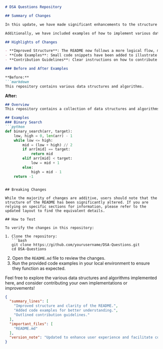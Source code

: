 ```markdown
# DSA Questions Repository

## Summary of Changes

In this update, we have made significant enhancements to the structure and content of the README file for the DSA Questions repository. The goal of these changes is to improve clarity, provide essential information upfront, and make it easier for contributors and users to navigate the project. The updated README now includes clearer sections on usage, contribution guidelines, and a more comprehensive overview of the data structures and algorithms covered in the repository.

Additionally, we have included examples of how to implement various data structures and algorithms, which serve as a quick reference for users. This will aid in understanding the practical applications of the concepts discussed in the repository. The changes were made to ensure that both new and experienced developers can quickly find the information they need without sifting through unnecessary details.

## Highlights of Changes

- **Improved Structure**: The README now follows a more logical flow, making it easier to find relevant sections.
- **Code Examples**: Small code snippets have been added to illustrate key concepts, enhancing understanding.
- **Contribution Guidelines**: Clear instructions on how to contribute have been outlined to encourage community participation.

### Before and After Examples

**Before:**
```markdown
This repository contains various data structures and algorithms.
```

**After:**
```markdown
## Overview
This repository contains a collection of data structures and algorithms implemented in various programming languages. Each implementation is designed to demonstrate key concepts and functionalities.

## Examples
### Binary Search
```python
def binary_search(arr, target):
    low, high = 0, len(arr) - 1
    while low <= high:
        mid = (low + high) // 2
        if arr[mid] == target:
            return mid
        elif arr[mid] < target:
            low = mid + 1
        else:
            high = mid - 1
    return -1
```
```

## Breaking Changes

While the majority of changes are additive, users should note that the structure of the README has been significantly altered. If you are relying on specific sections for information, please refer to the updated layout to find the equivalent details.

## How to Test

To verify the changes in this repository:

1. Clone the repository:
   ```bash
   git clone https://github.com/yourusername/DSA-Questions.git
   cd DSA-Questions
   ```

2. Open the `README.md` file to review the changes.
3. Run the provided code examples in your local environment to ensure they function as expected.

Feel free to explore the various data structures and algorithms implemented here, and consider contributing your own implementations or improvements!

```json
{
  "summary_lines": [
    "Improved structure and clarity of the README.",
    "Added code examples for better understanding.",
    "Outlined contribution guidelines."
  ],
  "important_files": [
    "README.md"
  ],
  "version_note": "Updated to enhance user experience and facilitate contributions."
}
```
```